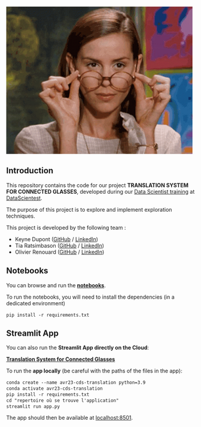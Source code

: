 ![Alt Whaooh!](./streamlit_app/assets/miss-honey-glasses-off.gif)

## Introduction
This repository contains the code for our project **TRANSLATION SYSTEM FOR CONNECTED GLASSES**, developed during our [Data Scientist training](https://datascientest.com/en/data-scientist-course) at [DataScientest](https://datascientest.com/).

The purpose of this project is to explore and implement exploration techniques.

This project is developed by the following team :
- Keyne Dupont ([GitHub](https://github.com/) / [LinkedIn](https://www.linkedin.com/in/keyne-dupont/))
- Tia Ratsimbason ([GitHub](https://github.com/) / [LinkedIn](https://www.linkedin.com/in/tia-ratsimbason-42110887/))
- Olivier Renouard ([GitHub](https://github.com/Demosthene-OR) / [LinkedIn](https://www.linkedin.com/in/olivier-renouard-b6b8a535/))

## Notebooks
You can browse and run the **[notebooks](./notebooks)**. 

To run the notebooks, you will need to install the dependencies (in a dedicated environment)
```
pip install -r requirements.txt
```

## Streamlit App
You can also run the **Streamlit App directly on the Cloud**: 

**[Translation System for Connected Glasses](https://demosthene-or-avr23-cds-translation.hf.space/)**

To run the **app locally** (be careful with the paths of the files in the app):
```shell
conda create --name avr23-cds-translation python=3.9
conda activate avr23-cds-translation
pip install -r requirements.txt
cd "repertoire où se trouve l'application"
streamlit run app.py
```

The app should then be available at [localhost:8501](http://localhost:8501).
